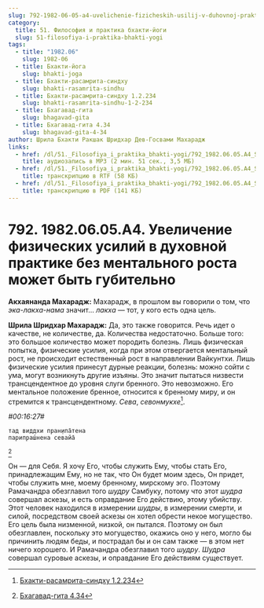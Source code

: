 ```yaml
---
slug: 792-1982-06-05-a4-uvelichenie-fizicheskih-usilij-v-duhovnoj-praktike-bez-mentalnogo-rosta-mozhet-byt-gubitelno
category:
  title: 51. Философия и практика бхакти-йоги
  slug: 51-filosofiya-i-praktika-bhakti-yogi
tags:
  - title: "1982.06"
    slug: 1982-06
  - title: Бхакти-йога
    slug: bhakti-joga
  - title: Бхакти-расамрита-синдху
    slug: bhakti-rasamrita-sindhu
  - title: Бхакти-расамрита-синдху 1.2.234
    slug: bhakti-rasamrita-sindhu-1-2-234
  - title: Бхагавад-гита
    slug: bhagavad-gita
  - title: Бхагавад-гита 4.34
    slug: bhagavad-gita-4-34
author: Шрила Бхакти Ракшак Шридхар Дев-Госвами Махарадж
links:
  - href: /dl/51._Filosofiya_i_praktika_bhakti-yogi/792_1982.06.05.A4_SridharMj_Uvelichenie_fizicheskih_usilij_v_duhovnoj_praktike_bez_mentalnogo_rosta_mozhet_byt_gubitelno.mp3
    title: аудиозапись в MP3 (2 мин. 51 сек., 3,5 МБ)
  - href: /dl/51._Filosofiya_i_praktika_bhakti-yogi/792_1982.06.05.A4_SridharMj_Uvelichenie_fizicheskih_usilij_v_duhovnoj_praktike_bez_mentalnogo_rosta_mozhet_byt_gubitelno.rtf
    title: транскрипцию в RTF (58 КБ)
  - href: /dl/51._Filosofiya_i_praktika_bhakti-yogi/792_1982.06.05.A4_SridharMj_Uvelichenie_fizicheskih_usilij_v_duhovnoj_praktike_bez_mentalnogo_rosta_mozhet_byt_gubitelno.pdf
    title: транскрипцию в PDF (141 КБ)
---
```


# 792. 1982.06.05.A4. Увеличение физических усилий в духовной практике без ментального роста может быть губительно

**Акхаянанда Махарадж:** Махарадж, в прошлом вы говорили о том, что *эка-лакха-нама* значит… *лакха* — тот, у кого есть одна цель.

**Шрила Шридхар Махарадж:** Да, это также говорится. Речь идет о качестве, не количестве, да. Количества недостаточно. Больше того: это большое количество может породить болезнь. Лишь физическая попытка, физические усилия, когда при этом отвергается ментальный рост, не происходит естественный рост в направлении Вайкунтхи. Лишь физические усилия принесут дурные реакции, болезнь: можно сойти с ума, могут возникнуть другие изъяны. Это значит пытаться низвести трансцендентное до уровня слуги бренного. Это невозможно. Его ментальное положение бренное, относится к бренному миру, и он стремится к трансцендентному. *Сева*, *севонмукхе*[^_ftn1].

*#00:16:27#*

    тад виддхи пран̣ипа̄тена
    парипраш́нена севайа̄
[^_ftn2]

Он — для Себя. Я хочу Его, чтобы служить Ему, чтобы стать Его, принадлежащим Ему, но не так, что Он будет моим здесь, Он придет, чтобы служить мне, моему бренному, мирскому эго. Поэтому Рамачандра обезглавил того *шудру* Самбуку, потому что этот *шудра* совершал аскезы, и есть оправдание Его действию, этому убийству. Этот человек находился в измерении *шудры*, в измерении смерти, и силой, посредством своей аскезы он хотел обрести некое могущество. Его цель была низменной, низкой, он пытался. Поэтому он был обезглавлен, поскольку это могущество, окажись оно у него, могло бы причинить людям беды, и пострадал бы и он сам также — в этом нет ничего хорошего. И Рамачандра обезглавил того *шудру*. *Шудра* совершал суровые аскезы, и оправдание Его действиям существует.



[^_ftn1]: [Бхакти-расамрита-синдху 1.2.234](../notes/bhakti-rasamrita-sindhu/bhakti-rasamrita-sindhu-1-2-234.md)

[^_ftn2]: [Бхагавад-гита 4.34](../notes/bhagavad-gita/bhagavad-gita-4-34.md)
